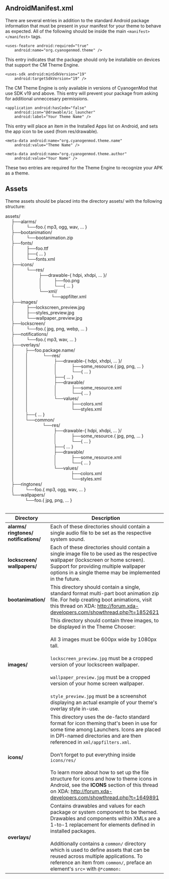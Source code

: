 ## AndroidManifest.xml

There are several entries in addition to the standard Android package information that must be present in your manifest for your theme to behave as expected. All of the following should be inside the main `<manifest></manifest>` tags.

```
<uses-feature android:required="true"
    android:name="org.cyanogenmod.theme" />
```

This entry indicates that the package should only be installable on devices that support the CM Theme Engine.

```
<uses-sdk android:minSdkVersion="19"
    android:targetSdkVersion="19" />
```

The CM Theme Engine is only available in versions of CyanogenMod that use SDK v19 and above. This entry will prevent your package from asking for additional unneccesary permissions.

```
<application android:hasCode="false"
    android:icon="@drawable/ic_launcher"
    android:label="Your Theme Name" />
```

This entry will place an item in the Installed Apps list on Android, and sets the app icon to be used (from res/drawable).

```
<meta-data android:name="org.cyanogenmod.theme.name"
    android:value="Theme Name" />

<meta-data android:name="org.cyanogenmod.theme.author"
    android:value="Your Name" />
```

These two entries are required for the Theme Engine to recognize your APK as a theme.

## Assets

Theme assets should be placed into the directory assets/ with the following structure:

assets/<br>
&nbsp;&nbsp;&nbsp;&nbsp;&nbsp;├──alarms/<br>
&nbsp;&nbsp;&nbsp;&nbsp;&nbsp;│&nbsp;&nbsp;&nbsp;&nbsp;&nbsp;&nbsp;&nbsp;&nbsp;&nbsp;&nbsp;└──foo.{ mp3, ogg, wav, ... }<br>
&nbsp;&nbsp;&nbsp;&nbsp;&nbsp;├──bootanimation/<br>
&nbsp;&nbsp;&nbsp;&nbsp;&nbsp;│&nbsp;&nbsp;&nbsp;&nbsp;&nbsp;&nbsp;&nbsp;&nbsp;&nbsp;&nbsp;└──bootanimation.zip<br>
&nbsp;&nbsp;&nbsp;&nbsp;&nbsp;├──fonts/<br>
&nbsp;&nbsp;&nbsp;&nbsp;&nbsp;│&nbsp;&nbsp;&nbsp;&nbsp;&nbsp;&nbsp;&nbsp;&nbsp;&nbsp;&nbsp;├──foo.ttf<br>
&nbsp;&nbsp;&nbsp;&nbsp;&nbsp;│&nbsp;&nbsp;&nbsp;&nbsp;&nbsp;&nbsp;&nbsp;&nbsp;&nbsp;&nbsp;├──{ ... }<br>
&nbsp;&nbsp;&nbsp;&nbsp;&nbsp;│&nbsp;&nbsp;&nbsp;&nbsp;&nbsp;&nbsp;&nbsp;&nbsp;&nbsp;&nbsp;└──fonts.xml<br>
&nbsp;&nbsp;&nbsp;&nbsp;&nbsp;├──icons/<br>
&nbsp;&nbsp;&nbsp;&nbsp;&nbsp;│&nbsp;&nbsp;&nbsp;&nbsp;&nbsp;&nbsp;&nbsp;&nbsp;&nbsp;&nbsp;└──res/<br>
&nbsp;&nbsp;&nbsp;&nbsp;&nbsp;│&nbsp;&nbsp;&nbsp;&nbsp;&nbsp;&nbsp;&nbsp;&nbsp;&nbsp;&nbsp;&nbsp;&nbsp;&nbsp;&nbsp;&nbsp;&nbsp;&nbsp;&nbsp;&nbsp;&nbsp;├──drawable-{ hdpi, xhdpi, ... }/<br>
&nbsp;&nbsp;&nbsp;&nbsp;&nbsp;│&nbsp;&nbsp;&nbsp;&nbsp;&nbsp;&nbsp;&nbsp;&nbsp;&nbsp;&nbsp;&nbsp;&nbsp;&nbsp;&nbsp;&nbsp;&nbsp;&nbsp;&nbsp;&nbsp;&nbsp;│&nbsp;&nbsp;&nbsp;&nbsp;&nbsp;&nbsp;&nbsp;&nbsp;&nbsp;&nbsp;├──foo.png<br>
&nbsp;&nbsp;&nbsp;&nbsp;&nbsp;│&nbsp;&nbsp;&nbsp;&nbsp;&nbsp;&nbsp;&nbsp;&nbsp;&nbsp;&nbsp;&nbsp;&nbsp;&nbsp;&nbsp;&nbsp;&nbsp;&nbsp;&nbsp;&nbsp;&nbsp;│&nbsp;&nbsp;&nbsp;&nbsp;&nbsp;&nbsp;&nbsp;&nbsp;&nbsp;&nbsp;└──{ ... }<br>
&nbsp;&nbsp;&nbsp;&nbsp;&nbsp;│&nbsp;&nbsp;&nbsp;&nbsp;&nbsp;&nbsp;&nbsp;&nbsp;&nbsp;&nbsp;&nbsp;&nbsp;&nbsp;&nbsp;&nbsp;&nbsp;&nbsp;&nbsp;&nbsp;&nbsp;└──xml/<br>
&nbsp;&nbsp;&nbsp;&nbsp;&nbsp;│&nbsp;&nbsp;&nbsp;&nbsp;&nbsp;&nbsp;&nbsp;&nbsp;&nbsp;&nbsp;&nbsp;&nbsp;&nbsp;&nbsp;&nbsp;&nbsp;&nbsp;&nbsp;&nbsp;&nbsp;&nbsp;&nbsp;&nbsp;&nbsp;&nbsp;&nbsp;&nbsp;&nbsp;&nbsp;&nbsp;└──appfilter.xml<br>
&nbsp;&nbsp;&nbsp;&nbsp;&nbsp;├──images/<br>
&nbsp;&nbsp;&nbsp;&nbsp;&nbsp;│&nbsp;&nbsp;&nbsp;&nbsp;&nbsp;&nbsp;&nbsp;&nbsp;&nbsp;&nbsp;├──lockscreen_preview.jpg<br>
&nbsp;&nbsp;&nbsp;&nbsp;&nbsp;│&nbsp;&nbsp;&nbsp;&nbsp;&nbsp;&nbsp;&nbsp;&nbsp;&nbsp;&nbsp;├──styles_preview.jpg<br>
&nbsp;&nbsp;&nbsp;&nbsp;&nbsp;│&nbsp;&nbsp;&nbsp;&nbsp;&nbsp;&nbsp;&nbsp;&nbsp;&nbsp;&nbsp;└──wallpaper_preview.jpg<br>
&nbsp;&nbsp;&nbsp;&nbsp;&nbsp;├──lockscreen/<br>
&nbsp;&nbsp;&nbsp;&nbsp;&nbsp;│&nbsp;&nbsp;&nbsp;&nbsp;&nbsp;&nbsp;&nbsp;&nbsp;&nbsp;&nbsp;└──foo.{ jpg, png, webp, ... }<br>
&nbsp;&nbsp;&nbsp;&nbsp;&nbsp;├──notifications/<br>
&nbsp;&nbsp;&nbsp;&nbsp;&nbsp;│&nbsp;&nbsp;&nbsp;&nbsp;&nbsp;&nbsp;&nbsp;&nbsp;&nbsp;&nbsp;└──foo.{ mp3, wav, ... }<br>
&nbsp;&nbsp;&nbsp;&nbsp;&nbsp;├──overlays/<br>
&nbsp;&nbsp;&nbsp;&nbsp;&nbsp;│&nbsp;&nbsp;&nbsp;&nbsp;&nbsp;&nbsp;&nbsp;&nbsp;&nbsp;├──foo.package.name/<br>
&nbsp;&nbsp;&nbsp;&nbsp;&nbsp;│&nbsp;&nbsp;&nbsp;&nbsp;&nbsp;&nbsp;&nbsp;&nbsp;&nbsp;│&nbsp;&nbsp;&nbsp;&nbsp;&nbsp;&nbsp;&nbsp;&nbsp;&nbsp;&nbsp;&nbsp;&nbsp;└──res/<br>
&nbsp;&nbsp;&nbsp;&nbsp;&nbsp;│&nbsp;&nbsp;&nbsp;&nbsp;&nbsp;&nbsp;&nbsp;&nbsp;&nbsp;│&nbsp;&nbsp;&nbsp;&nbsp;&nbsp;&nbsp;&nbsp;&nbsp;&nbsp;&nbsp;&nbsp;&nbsp;&nbsp;&nbsp;&nbsp;&nbsp;&nbsp;&nbsp;&nbsp;&nbsp;&nbsp;├──drawable-{ hdpi, xhdpi, ... }/<br>
&nbsp;&nbsp;&nbsp;&nbsp;&nbsp;│&nbsp;&nbsp;&nbsp;&nbsp;&nbsp;&nbsp;&nbsp;&nbsp;&nbsp;│&nbsp;&nbsp;&nbsp;&nbsp;&nbsp;&nbsp;&nbsp;&nbsp;&nbsp;&nbsp;&nbsp;&nbsp;&nbsp;&nbsp;&nbsp;&nbsp;&nbsp;&nbsp;&nbsp;&nbsp;&nbsp;│&nbsp;&nbsp;&nbsp;&nbsp;&nbsp;&nbsp;&nbsp;&nbsp;&nbsp;&nbsp;&nbsp;&nbsp;├──some_resource.{ jpg, png, ... }<br>
&nbsp;&nbsp;&nbsp;&nbsp;&nbsp;│&nbsp;&nbsp;&nbsp;&nbsp;&nbsp;&nbsp;&nbsp;&nbsp;&nbsp;│&nbsp;&nbsp;&nbsp;&nbsp;&nbsp;&nbsp;&nbsp;&nbsp;&nbsp;&nbsp;&nbsp;&nbsp;&nbsp;&nbsp;&nbsp;&nbsp;&nbsp;&nbsp;&nbsp;&nbsp;&nbsp;│&nbsp;&nbsp;&nbsp;&nbsp;&nbsp;&nbsp;&nbsp;&nbsp;&nbsp;&nbsp;&nbsp;&nbsp;└──{ ... }<br>
&nbsp;&nbsp;&nbsp;&nbsp;&nbsp;│&nbsp;&nbsp;&nbsp;&nbsp;&nbsp;&nbsp;&nbsp;&nbsp;&nbsp;│&nbsp;&nbsp;&nbsp;&nbsp;&nbsp;&nbsp;&nbsp;&nbsp;&nbsp;&nbsp;&nbsp;&nbsp;&nbsp;&nbsp;&nbsp;&nbsp;&nbsp;&nbsp;&nbsp;&nbsp;&nbsp;├──{ ... }<br>
&nbsp;&nbsp;&nbsp;&nbsp;&nbsp;│&nbsp;&nbsp;&nbsp;&nbsp;&nbsp;&nbsp;&nbsp;&nbsp;&nbsp;│&nbsp;&nbsp;&nbsp;&nbsp;&nbsp;&nbsp;&nbsp;&nbsp;&nbsp;&nbsp;&nbsp;&nbsp;&nbsp;&nbsp;&nbsp;&nbsp;&nbsp;&nbsp;&nbsp;&nbsp;&nbsp;├──drawable/<br>
&nbsp;&nbsp;&nbsp;&nbsp;&nbsp;│&nbsp;&nbsp;&nbsp;&nbsp;&nbsp;&nbsp;&nbsp;&nbsp;&nbsp;│&nbsp;&nbsp;&nbsp;&nbsp;&nbsp;&nbsp;&nbsp;&nbsp;&nbsp;&nbsp;&nbsp;&nbsp;&nbsp;&nbsp;&nbsp;&nbsp;&nbsp;&nbsp;&nbsp;&nbsp;&nbsp;│&nbsp;&nbsp;&nbsp;&nbsp;&nbsp;&nbsp;&nbsp;&nbsp;&nbsp;&nbsp;&nbsp;&nbsp;├──some_resource.xml<br>
&nbsp;&nbsp;&nbsp;&nbsp;&nbsp;│&nbsp;&nbsp;&nbsp;&nbsp;&nbsp;&nbsp;&nbsp;&nbsp;&nbsp;│&nbsp;&nbsp;&nbsp;&nbsp;&nbsp;&nbsp;&nbsp;&nbsp;&nbsp;&nbsp;&nbsp;&nbsp;&nbsp;&nbsp;&nbsp;&nbsp;&nbsp;&nbsp;&nbsp;&nbsp;&nbsp;│&nbsp;&nbsp;&nbsp;&nbsp;&nbsp;&nbsp;&nbsp;&nbsp;&nbsp;&nbsp;&nbsp;&nbsp;└──{ ... }<br>
&nbsp;&nbsp;&nbsp;&nbsp;&nbsp;│&nbsp;&nbsp;&nbsp;&nbsp;&nbsp;&nbsp;&nbsp;&nbsp;&nbsp;│&nbsp;&nbsp;&nbsp;&nbsp;&nbsp;&nbsp;&nbsp;&nbsp;&nbsp;&nbsp;&nbsp;&nbsp;&nbsp;&nbsp;&nbsp;&nbsp;&nbsp;&nbsp;&nbsp;&nbsp;&nbsp;└──values/<br>
&nbsp;&nbsp;&nbsp;&nbsp;&nbsp;│&nbsp;&nbsp;&nbsp;&nbsp;&nbsp;&nbsp;&nbsp;&nbsp;&nbsp;│&nbsp;&nbsp;&nbsp;&nbsp;&nbsp;&nbsp;&nbsp;&nbsp;&nbsp;&nbsp;&nbsp;&nbsp;&nbsp;&nbsp;&nbsp;&nbsp;&nbsp;&nbsp;&nbsp;&nbsp;&nbsp;&nbsp;&nbsp;&nbsp;&nbsp;&nbsp;&nbsp;&nbsp;&nbsp;&nbsp;&nbsp;&nbsp;&nbsp;&nbsp;&nbsp;├──colors.xml<br>
&nbsp;&nbsp;&nbsp;&nbsp;&nbsp;│&nbsp;&nbsp;&nbsp;&nbsp;&nbsp;&nbsp;&nbsp;&nbsp;&nbsp;│&nbsp;&nbsp;&nbsp;&nbsp;&nbsp;&nbsp;&nbsp;&nbsp;&nbsp;&nbsp;&nbsp;&nbsp;&nbsp;&nbsp;&nbsp;&nbsp;&nbsp;&nbsp;&nbsp;&nbsp;&nbsp;&nbsp;&nbsp;&nbsp;&nbsp;&nbsp;&nbsp;&nbsp;&nbsp;&nbsp;&nbsp;&nbsp;&nbsp;&nbsp;&nbsp;└──styles.xml<br>
&nbsp;&nbsp;&nbsp;&nbsp;&nbsp;│&nbsp;&nbsp;&nbsp;&nbsp;&nbsp;&nbsp;&nbsp;&nbsp;&nbsp;├──{ ... }<br>
&nbsp;&nbsp;&nbsp;&nbsp;&nbsp;│&nbsp;&nbsp;&nbsp;&nbsp;&nbsp;&nbsp;&nbsp;&nbsp;&nbsp;└──common/<br>
&nbsp;&nbsp;&nbsp;&nbsp;&nbsp;│&nbsp;&nbsp;&nbsp;&nbsp;&nbsp;&nbsp;&nbsp;&nbsp;&nbsp;&nbsp;&nbsp;&nbsp;&nbsp;&nbsp;&nbsp;&nbsp;&nbsp;&nbsp;&nbsp;&nbsp;&nbsp;&nbsp;&nbsp;└──res/<br>
&nbsp;&nbsp;&nbsp;&nbsp;&nbsp;│&nbsp;&nbsp;&nbsp;&nbsp;&nbsp;&nbsp;&nbsp;&nbsp;&nbsp;&nbsp;&nbsp;&nbsp;&nbsp;&nbsp;&nbsp;&nbsp;&nbsp;&nbsp;&nbsp;&nbsp;&nbsp;&nbsp;&nbsp;&nbsp;&nbsp;&nbsp;&nbsp;&nbsp;&nbsp;&nbsp;&nbsp;&nbsp;├──drawable-{ hdpi, xhdpi, ... }/<br>
&nbsp;&nbsp;&nbsp;&nbsp;&nbsp;│&nbsp;&nbsp;&nbsp;&nbsp;&nbsp;&nbsp;&nbsp;&nbsp;&nbsp;&nbsp;&nbsp;&nbsp;&nbsp;&nbsp;&nbsp;&nbsp;&nbsp;&nbsp;&nbsp;&nbsp;&nbsp;&nbsp;&nbsp;&nbsp;&nbsp;&nbsp;&nbsp;&nbsp;&nbsp;&nbsp;&nbsp;&nbsp;│&nbsp;&nbsp;&nbsp;&nbsp;&nbsp;&nbsp;&nbsp;&nbsp;&nbsp;&nbsp;&nbsp;&nbsp;├──some_resource.{ jpg, png, ... }<br>
&nbsp;&nbsp;&nbsp;&nbsp;&nbsp;│&nbsp;&nbsp;&nbsp;&nbsp;&nbsp;&nbsp;&nbsp;&nbsp;&nbsp;&nbsp;&nbsp;&nbsp;&nbsp;&nbsp;&nbsp;&nbsp;&nbsp;&nbsp;&nbsp;&nbsp;&nbsp;&nbsp;&nbsp;&nbsp;&nbsp;&nbsp;&nbsp;&nbsp;&nbsp;&nbsp;&nbsp;&nbsp;│&nbsp;&nbsp;&nbsp;&nbsp;&nbsp;&nbsp;&nbsp;&nbsp;&nbsp;&nbsp;&nbsp;&nbsp;└──{ ... }<br>
&nbsp;&nbsp;&nbsp;&nbsp;&nbsp;│&nbsp;&nbsp;&nbsp;&nbsp;&nbsp;&nbsp;&nbsp;&nbsp;&nbsp;&nbsp;&nbsp;&nbsp;&nbsp;&nbsp;&nbsp;&nbsp;&nbsp;&nbsp;&nbsp;&nbsp;&nbsp;&nbsp;&nbsp;&nbsp;&nbsp;&nbsp;&nbsp;&nbsp;&nbsp;&nbsp;&nbsp;&nbsp;├──{ ... }<br>
&nbsp;&nbsp;&nbsp;&nbsp;&nbsp;│&nbsp;&nbsp;&nbsp;&nbsp;&nbsp;&nbsp;&nbsp;&nbsp;&nbsp;&nbsp;&nbsp;&nbsp;&nbsp;&nbsp;&nbsp;&nbsp;&nbsp;&nbsp;&nbsp;&nbsp;&nbsp;&nbsp;&nbsp;&nbsp;&nbsp;&nbsp;&nbsp;&nbsp;&nbsp;&nbsp;&nbsp;&nbsp;├──drawable/<br>
&nbsp;&nbsp;&nbsp;&nbsp;&nbsp;│&nbsp;&nbsp;&nbsp;&nbsp;&nbsp;&nbsp;&nbsp;&nbsp;&nbsp;&nbsp;&nbsp;&nbsp;&nbsp;&nbsp;&nbsp;&nbsp;&nbsp;&nbsp;&nbsp;&nbsp;&nbsp;&nbsp;&nbsp;&nbsp;&nbsp;&nbsp;&nbsp;&nbsp;&nbsp;&nbsp;&nbsp;&nbsp;│&nbsp;&nbsp;&nbsp;&nbsp;&nbsp;&nbsp;&nbsp;&nbsp;&nbsp;&nbsp;&nbsp;&nbsp;├──some_resource.xml<br>
&nbsp;&nbsp;&nbsp;&nbsp;&nbsp;│&nbsp;&nbsp;&nbsp;&nbsp;&nbsp;&nbsp;&nbsp;&nbsp;&nbsp;&nbsp;&nbsp;&nbsp;&nbsp;&nbsp;&nbsp;&nbsp;&nbsp;&nbsp;&nbsp;&nbsp;&nbsp;&nbsp;&nbsp;&nbsp;&nbsp;&nbsp;&nbsp;&nbsp;&nbsp;&nbsp;&nbsp;&nbsp;│&nbsp;&nbsp;&nbsp;&nbsp;&nbsp;&nbsp;&nbsp;&nbsp;&nbsp;&nbsp;&nbsp;&nbsp;└──{ ... }<br>
&nbsp;&nbsp;&nbsp;&nbsp;&nbsp;│&nbsp;&nbsp;&nbsp;&nbsp;&nbsp;&nbsp;&nbsp;&nbsp;&nbsp;&nbsp;&nbsp;&nbsp;&nbsp;&nbsp;&nbsp;&nbsp;&nbsp;&nbsp;&nbsp;&nbsp;&nbsp;&nbsp;&nbsp;&nbsp;&nbsp;&nbsp;&nbsp;&nbsp;&nbsp;&nbsp;&nbsp;&nbsp;└──values/<br>
&nbsp;&nbsp;&nbsp;&nbsp;&nbsp;│&nbsp;&nbsp;&nbsp;&nbsp;&nbsp;&nbsp;&nbsp;&nbsp;&nbsp;&nbsp;&nbsp;&nbsp;&nbsp;&nbsp;&nbsp;&nbsp;&nbsp;&nbsp;&nbsp;&nbsp;&nbsp;&nbsp;&nbsp;&nbsp;&nbsp;&nbsp;&nbsp;&nbsp;&nbsp;&nbsp;&nbsp;&nbsp;&nbsp;&nbsp;&nbsp;&nbsp;&nbsp;&nbsp;&nbsp;&nbsp;&nbsp;&nbsp;&nbsp;&nbsp;&nbsp;&nbsp;├──colors.xml<br>
&nbsp;&nbsp;&nbsp;&nbsp;&nbsp;│&nbsp;&nbsp;&nbsp;&nbsp;&nbsp;&nbsp;&nbsp;&nbsp;&nbsp;&nbsp;&nbsp;&nbsp;&nbsp;&nbsp;&nbsp;&nbsp;&nbsp;&nbsp;&nbsp;&nbsp;&nbsp;&nbsp;&nbsp;&nbsp;&nbsp;&nbsp;&nbsp;&nbsp;&nbsp;&nbsp;&nbsp;&nbsp;&nbsp;&nbsp;&nbsp;&nbsp;&nbsp;&nbsp;&nbsp;&nbsp;&nbsp;&nbsp;&nbsp;&nbsp;&nbsp;&nbsp;└──styles.xml<br>
&nbsp;&nbsp;&nbsp;&nbsp;&nbsp;├──ringtones/<br>
&nbsp;&nbsp;&nbsp;&nbsp;&nbsp;│&nbsp;&nbsp;&nbsp;&nbsp;&nbsp;&nbsp;&nbsp;&nbsp;&nbsp;└──foo.{ mp3, ogg, wav, ... }<br>
&nbsp;&nbsp;&nbsp;&nbsp;&nbsp;└──wallpapers/<br>
&nbsp;&nbsp;&nbsp;&nbsp;&nbsp;&nbsp;&nbsp;&nbsp;&nbsp;&nbsp;&nbsp;&nbsp;&nbsp;&nbsp;&nbsp;&nbsp;└──foo.{ jpg, png, ... }<br>
<br>

| Directory | Description |
| -----------|------------- |
| **alarms/** <br> **ringtones/** <br> **notifications/** | Each of these directories should contain a single audio file to be set as the respective system sound. |
| **lockscreen/** <br> **wallpapers/** | Each of these directories should contain a single image file to be used as the respective wallpaper (lockscreen or home screen).  Support for providing multiple wallpaper options in a single theme may be implemented in the future. |
| **bootanimation/** | This directory should contain a single, standard format multi-part boot animation zip file. For help creating boot animations, visit this thread on XDA: http://forum.xda-developers.com/showthread.php?t=1852621 |
| **images/** | This directory should contain three images, to be displayed in the Theme Chooser: <br><br>All 3 images must be 600px wide by 1080px tall.<br><br>`lockscreen_preview.jpg` must be a cropped version of your lockscreen wallpaper.<br><br>`wallpaper_preview.jpg` must be a cropped version of your home screen wallpaper.<br><br>`style_preview.jpg` must be a screenshot displaying an actual example of your theme's overlay style in-use. |
| **icons/** | This directory uses the de-facto standard format for icon theming that's been in use for some time among Launchers. Icons are placed in DPI-named directories and are then referenced in `xml/appfilters.xml`.<br><br>Don’t forget to put everything inside `icons/res/`<br><br>To learn more about how to set up the file structure for icons and how to theme icons in Android, see the **ICONS** section of this thread on XDA: http://forum.xda-developers.com/showthread.php?t=1649891 |
| **overlays/** | Contains drawables and values for each package or system component to be themed. Drawables and components within XMLs are a 1-to-1 replacement for elements defined in installed packages.<br><br>Additionally contains a `common/` directory which is used to define assets that can be reused across multiple applications. To reference an item from `common/`, preface an element's `src=` with `@*common:` |
